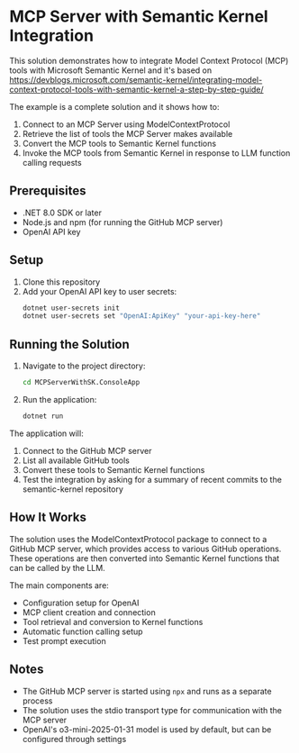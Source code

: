 # MCP Server with Semantic Kernel Integration

This solution demonstrates how to integrate Model Context Protocol (MCP) tools with Microsoft Semantic Kernel and it's based on https://devblogs.microsoft.com/semantic-kernel/integrating-model-context-protocol-tools-with-semantic-kernel-a-step-by-step-guide/

The example is a complete solution and it shows how to:

1. Connect to an MCP Server using ModelContextProtocol
2. Retrieve the list of tools the MCP Server makes available
3. Convert the MCP tools to Semantic Kernel functions
4. Invoke the MCP tools from Semantic Kernel in response to LLM function calling requests

## Prerequisites

- .NET 8.0 SDK or later
- Node.js and npm (for running the GitHub MCP server)
- OpenAI API key

## Setup

1. Clone this repository
2. Add your OpenAI API key to user secrets:
   ```bash
   dotnet user-secrets init
   dotnet user-secrets set "OpenAI:ApiKey" "your-api-key-here"
   ```

## Running the Solution

1. Navigate to the project directory:
   ```bash
   cd MCPServerWithSK.ConsoleApp
   ```

2. Run the application:
   ```bash
   dotnet run
   ```

The application will:
1. Connect to the GitHub MCP server
2. List all available GitHub tools
3. Convert these tools to Semantic Kernel functions
4. Test the integration by asking for a summary of recent commits to the semantic-kernel repository

## How It Works

The solution uses the ModelContextProtocol package to connect to a GitHub MCP server, which provides access to various GitHub operations. These operations are then converted into Semantic Kernel functions that can be called by the LLM.

The main components are:
- Configuration setup for OpenAI
- MCP client creation and connection
- Tool retrieval and conversion to Kernel functions
- Automatic function calling setup
- Test prompt execution

## Notes

- The GitHub MCP server is started using `npx` and runs as a separate process
- The solution uses the stdio transport type for communication with the MCP server
- OpenAI's o3-mini-2025-01-31 model is used by default, but can be configured through settings 